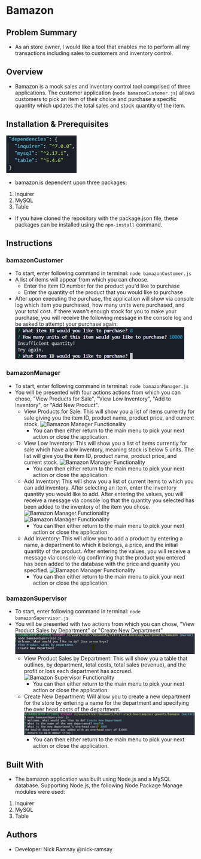 # Bamazon

## Problem Summary 
- As an store owner, I would like a tool that enables me to perform all my transactions including sales to customers and inventory control.

## Overview
- Bamazon is a mock sales and inventory control tool comprised of three applications. The customer application (```node bamazonCustomer.js```) allows customers to pick an item of their choice and purchase a specific quantity which updates the total sales and stock quantity of the item.

## Installation & Prerequisites

![Dependent Packages](https://github.com/nick-ramsay/readme-images/blob/master/bamazon/dependencies.jpg?raw=true)

- bamazon is dependent upon three packages:
 1. Inquirer
 2. MySQL
 3. Table
 
- If you have cloned the repository with the package.json file, these packages can be installed using the ```npm-install``` command.

## Instructions

### bamazonCustomer

  - To start, enter following command in terminal: ```node bamazonCustomer.js```
  - A list of items will appear from which you can choose.
    - Enter the item ID number for the product you'd like to purchase
    - Enter the quantity of the product that you would like to purchase
  - After upon executing the purchase, the application will show via console log which item you purchased, how many units were purchased, and your total cost. If there wasn't enough stock for you to make your purchase, you will receive the following message in the console log and be asked to attempt your purchase again:
![Bamazon Customer Functionality](https://github.com/nick-ramsay/readme-images/blob/master/bamazon/bamazonCustomer-insufficient-quantity.jpg?raw=true)

### bamazonManager
  - To start, enter following command in terminal: ```node bamazonManager.js```
  - You will be presented with four actions actions from which you can chose, "View Products for Sale", "View Low Inventory", "Add to Inventory", or "Add New Product".
    - View Products for Sale: This will show you a list of items currently for sale giving you the item ID, product name, product price, and current stock.
    ![Bamazon Manager Functionality](https://github.com/nick-ramsay/readme-images/blob/master/bamazon/bamazonSupervisor-products-for-sale.jpg?raw=true)
      - You can then either return to the main menu to pick your next action or close the application.
    - View Low Inventory: This will show you a list of items currently for sale which have a low inventory, meaning stock is below 5 units. The list will give you the item ID, product name, product price, and current stock.
    ![Bamazon Manager Functionality](https://github.com/nick-ramsay/readme-images/blob/master/bamazon/bamazonSupervisor-low-inventory.jpg?raw=true)
      - You can then either return to the main menu to pick your next action or close the application.
    - Add Inventory: This will show you a list of current items to which you can add inventory. After selecting an item, enter the inventory quantity you would like to add. After entering the values, you will receive a message via console log that the quantity you selected has been added to the inventory of the item you chose.
    ![Bamazon Manager Functionality](https://github.com/nick-ramsay/readme-images/blob/master/bamazon/bamazonSupervisor-add-inventory-item-selection.jpg?raw=true)
    ![Bamazon Manager Functionality](https://github.com/nick-ramsay/readme-images/blob/master/bamazon/bamazonSupervisor-add-inventory-quantity-selection.jpg?raw=true)
      - You can then either return to the main menu to pick your next action or close the application.
    - Add Inventory: This will allow you to add a product by entering a name, a department to which it belongs, a price, and the initial quantity of the product. After entering the values, you will receive a message via console log confirming that the product you entered has been added to the database with the price and quanity you specified.
    ![Bamazon Manager Functionality](https://github.com/nick-ramsay/readme-images/blob/master/bamazon/bamazonSupervisor-add-item.jpg?raw=true)
      - You can then either return to the main menu to pick your next action or close the application.

### bamazonSupervisor

  - To start, enter following command in terminal: ```node bamazonSupervisor.js```
  - You will be presented with two actions from which you can chose, "View Product Sales by Department" or "Create New Department"
  ![Bamazon Supervisor Functionality](https://github.com/nick-ramsay/readme-images/blob/master/bamazon/bamazonSupervisor-main-menu.jpg?raw=true)
    - View Product Sales by Department: This will show you a table that outlines, by department, total costs, total sales (revenue), and the profit or loss each department has accrued.
    ![Bamazon Supervisor Functionality](https://github.com/nick-ramsay/readme-images/blob/master/bamazon/bamazonSupervisor-product-sales.jpg?raw=true)
      - You can then either return to the main menu to pick your next action or close the application.
    - Create New Department: Will allow you to create a new department for the store by entering a name for the department and specifying the over head costs of the department.
    ![Bamazon Supervisor Functionality](https://github.com/nick-ramsay/readme-images/blob/master/bamazon/bamazonSupervisor-new-department.jpg?raw=true)
      - You can then either return to the main menu to pick your next action or close the application.


## Built With
- The bamazon application was built using Node.js and a MySQL database. Supporting Node.js, the following Node Package Manage modules were used:

 1. Inquirer
 2. MySQL
 3. Table

## Authors 
- Developer: Nick Ramsay @nick-ramsay